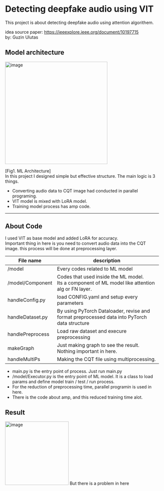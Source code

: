 # Detecting deepfake audio using VIT


This project is about detecting deepfake audio using attention algorithem.


idea source 
paper: https://ieeexplore.ieee.org/document/10197715</br>
by: Guzin Ulutas


## Model architecture

<img width="335" alt="image" src="https://github.com/user-attachments/assets/aa6ebf36-4cac-4281-9cc4-35a60446a044" />


[Fig1. ML Architecture]</br>
In this project I designed simple but effective structure. The main logic is 3 things.
- Converting audio data to CQT image had conducted in parallel programing.
- VIT model is mixed with LoRA model.
- Training model process has amp code.


------------------------------
## About Code


I used VIT as base model and added LoRA for accuracy.</br>
Important thing in here is you need to convert audio data into the CQT image. this process will be done at preprocessing layer.

|File name|description|
|------|---|
| /model | Every codes related to ML model |
| /model/Component | Codes that used inside the ML model.</br>Its a component of ML model like attention alg or FN layer. |
| handleConfig.py | load CONFIG.yaml and setup every parameters |
| handleDataset.py | By using PyTorch Dataloader, revise and format preprocessed data into PyTorch data structure |
| handlePreprocess | Load raw dataset and execure preprocessing |
| makeGraph | Just making graph to see the result. Nothing important in here. |
| handleMultiPs | Making the CQT file using multiprocessing. |

- main.py is the entry point of process. Just run main.py
- /model/Executor.py is the entry point of ML model. It is  a class to load params and define model train / test / run process.
- For the reduction of preprocessing time, parallel programin is used in here.
- There is the code about amp, and this reduced training time alot.


## Result


<img width="208" alt="image" src="https://github.com/user-attachments/assets/ebd55bf7-7290-48b8-889a-ad1054cc335b" />
But there is a problem in here
